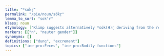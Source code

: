 ```yaml
---
title: "*sóḱr̥"
permalink: "/pie/noun/sóḱr̥"
lemma_to_sort: "sok'r"
klass: noun
etymology: ["Klimp suggests alternatively *sók(H)r̥ deriving from the root *sekH- (“to separate, cut off, distinguish”) +‎ *-r̥ (r/n-stem suffix)."]
markers: [["n", "neuter gender"]]
synonyms: []
definitions: ["dung", "excrement"]
topics: ["ine-pro:Feces", "ine-pro:Bodily functions"]
---
```

